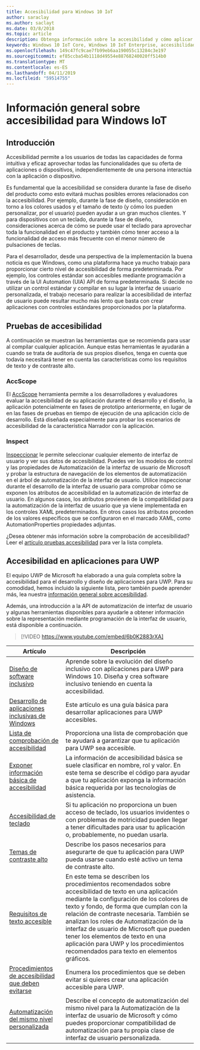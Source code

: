 ```yaml
---
title: Accesibilidad para Windows 10 IoT
author: saraclay
ms.author: saclayt
ms.date: 03/8/2018
ms.topic: article
description: Obtenga información sobre la accesibilidad y cómo aplicar estos conocimientos en la siguiente aplicación o dispositivo.
keywords: Windows 10 IoT Core, Windows 10 IoT Enterprise, accesibilidad, el contraste de color
ms.openlocfilehash: 149c47fc9cae7fb99eb6aa190055c13284c3e197
ms.sourcegitcommit: ef85ccba54b1118d49554e88768240020ff514b0
ms.translationtype: MT
ms.contentlocale: es-ES
ms.lasthandoff: 04/11/2019
ms.locfileid: "59514755"
---
```

# <a name="an-overview-of-accessibility-for-windows-iot"></a>Información general sobre accesibilidad para Windows IoT 
 
## <a name="introduction"></a>Introducción 
Accesibilidad permite a los usuarios de todas las capacidades de forma intuitiva y eficaz aprovechar todas las funcionalidades que su oferta de aplicaciones o dispositivos, independientemente de una persona interactúa con la aplicación o dispositivo. 
 
Es fundamental que la accesibilidad se considera durante la fase de diseño del producto como esto evitará muchas posibles errores relacionados con la accesibilidad. Por ejemplo, durante la fase de diseño, consideración en torno a los colores usados y el tamaño de texto (y cómo los pueden personalizar, por el usuario) pueden ayudar a un gran muchos clientes. Y para dispositivos con un teclado, durante la fase de diseño, consideraciones acerca de cómo se puede usar el teclado para aprovechar toda la funcionalidad en el producto y también cómo tener acceso a la funcionalidad de acceso más frecuente con el menor número de pulsaciones de teclas.  
 
Para el desarrollador, desde una perspectiva de la implementación la buena noticia es que Windows, como una plataforma hace ya mucho trabajo para proporcionar cierto nivel de accesibilidad de forma predeterminada. Por ejemplo, los controles estándar son accesibles mediante programación a través de la UI Automation (UIA) API de forma predeterminada. Si decide no utilizar un control estándar y compilar en su lugar la interfaz de usuario personalizada, el trabajo necesario para realizar la accesibilidad de interfaz de usuario puede resultar mucho más lento que basta con crear aplicaciones con controles estándares proporcionados por la plataforma. 

## <a name="accessibility-testing"></a>Pruebas de accesibilidad
A continuación se muestran las herramientas que se recomienda para usar al compilar cualquier aplicación. Aunque estas herramientas le ayudarán a cuando se trata de auditoría de sus propios diseños, tenga en cuenta que todavía necesitará tener en cuenta las características como los requisitos de texto y de contraste alto.

### <a name="accscope"></a>AccScope
El [AccScope](https://msdn.microsoft.com/library/windows/desktop/Dn433239) herramienta permite a los desarrolladores y evaluadores evaluar la accesibilidad de su aplicación durante el desarrollo y el diseño, la aplicación potencialmente en fases de prototipo anteriormente, en lugar de en las fases de pruebas en tiempo de ejecución de una aplicación ciclo de desarrollo. Está diseñada especialmente para probar los escenarios de accesibilidad de la característica Narrador con la aplicación.

### <a name="inspect"></a>Inspect
[Inspeccionar](https://msdn.microsoft.com/library/windows/desktop/Dd318521) le permite seleccionar cualquier elemento de interfaz de usuario y ver sus datos de accesibilidad. Puedes ver los modelos de control y las propiedades de Automatización de la interfaz de usuario de Microsoft y probar la estructura de navegación de los elementos de automatización en el árbol de automatización de la interfaz de usuario. Utilice inspeccionar durante el desarrollo de la interfaz de usuario para comprobar cómo se exponen los atributos de accesibilidad en la automatización de interfaz de usuario. En algunos casos, los atributos provienen de la compatibilidad para la automatización de la interfaz de usuario que ya viene implementada en los controles XAML predeterminados. En otros casos los atributos proceden de los valores específicos que se configuraron en el marcado XAML, como AutomationProperties propiedades adjuntas.

¿Desea obtener más información sobre la comprobación de accesibilidad? Leer el [artículo pruebas accesibilidad](https://docs.microsoft.com/windows/uwp/design/accessibility/accessibility-testing#inspect) para ver la lista completa.
 
 
## <a name="accessibility-in-uwp-apps"></a>Accesibilidad en aplicaciones para UWP 
El equipo UWP de Microsoft ha elaborado a una guía completa sobre la accesibilidad para el desarrollo y diseño de aplicaciones para UWP. Para su comodidad, hemos incluido la siguiente lista, pero también puede aprender más, lea nuestra [información general sobre accesibilidad](https://docs.microsoft.com/windows/uwp/design/accessibility/accessibility-overview). 
 
Además, una introducción a la API de automatización de interfaz de usuario y algunas herramientas disponibles para ayudarle a obtener información sobre la representación mediante programación de la interfaz de usuario, está disponible a continuación. 
 
> [!VIDEO https://www.youtube.com/embed/6b0K2883rXA]

 
| Artículo | Descripción | 
|---------|-------------| 
| [Diseño de software inclusivo](https://docs.microsoft.com/windows/uwp/design/accessibility/designing-inclusive-software) | Aprende sobre la evolución del diseño inclusivo con aplicaciones para UWP para Windows 10.  Diseña y crea software inclusivo teniendo en cuenta la accesibilidad. | 
| [Desarrollo de aplicaciones inclusivas de Windows](https://docs.microsoft.com/windows/uwp/design/accessibility/developing-inclusive-windows-apps) | Este artículo es una guía básica para desarrollar aplicaciones para UWP accesibles. | 
| [Lista de comprobación de accesibilidad](https://docs.microsoft.com/windows/uwp/design/accessibility/accessibility-checklist) | Proporciona una lista de comprobación que te ayudará a garantizar que tu aplicación para UWP sea accesible. | 
| [Exponer información básica de accesibilidad](https://docs.microsoft.com/windows/uwp/design/accessibility/basic-accessibility-information) | La información de accesibilidad básica se suele clasificar en nombre, rol y valor. En este tema se describe el código para ayudar a que tu aplicación exponga la información básica requerida por las tecnologías de asistencia. | 
| [Accesibilidad de teclado](https://docs.microsoft.com/windows/uwp/design/accessibility/keyboard-accessibility) | Si tu aplicación no proporciona un buen acceso de teclado, los usuarios invidentes o con problemas de motricidad pueden llegar a tener dificultades para usar tu aplicación o, probablemente, no puedan usarla. | 
| [Temas de contraste alto](https://docs.microsoft.com/windows/uwp/design/accessibility/high-contrast-themes) | Describe los pasos necesarios para asegurarte de que tu aplicación para UWP pueda usarse cuando esté activo un tema de contraste alto. | 
| [Requisitos de texto accesible](https://docs.microsoft.com/windows/uwp/design/accessibility/accessible-text-requirements) | En este tema se describen los procedimientos recomendados sobre accesibilidad de texto en una aplicación mediante la configuración de los colores de texto y fondo, de forma que cumplan con la relación de contraste necesaria. También se analizan los roles de Automatización de la interfaz de usuario de Microsoft que pueden tener los elementos de texto en una aplicación para UWP y los procedimientos recomendados para texto en elementos gráficos. | 
| [Procedimientos de accesibilidad que deben evitarse](https://docs.microsoft.com/windows/uwp/design/accessibility/practices-to-avoid) | Enumera los procedimientos que se deben evitar si quieres crear una aplicación accesible para UWP. | 
| [Automatización del mismo nivel personalizada](https://docs.microsoft.com/windows/uwp/design/accessibility/custom-automation-peers) | Describe el concepto de automatización del mismo nivel para la Automatización de la interfaz de usuario de Microsoft y cómo puedes proporcionar compatibilidad de automatización para tu propia clase de interfaz de usuario personalizada. | 
 
